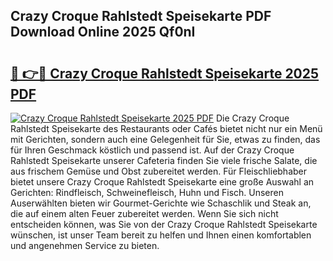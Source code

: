 ## Crazy Croque Rahlstedt Speisekarte PDF Download Online 2025 Qf0nI

# <h2><a href="http://gc9nqs.nevu.top/?p=Crazy+Croque+Rahlstedt+Speisekarte">🔗 👉🔴 Crazy Croque Rahlstedt Speisekarte 2025 PDF</a></h2>

[![Crazy Croque Rahlstedt Speisekarte 2025 PDF](https://i.imgur.com/dBaPXMq.png)](http://gc9nqs.nevu.top/?p=Crazy+Croque+Rahlstedt+Speisekarte)
Die Crazy Croque Rahlstedt Speisekarte des Restaurants oder Cafés bietet nicht nur ein Menü mit Gerichten, sondern auch eine Gelegenheit für Sie, etwas zu finden, das für Ihren Geschmack köstlich und passend ist. Auf der Crazy Croque Rahlstedt Speisekarte unserer Cafeteria finden Sie viele frische Salate, die aus frischem Gemüse und Obst zubereitet werden. Für Fleischliebhaber bietet unsere Crazy Croque Rahlstedt Speisekarte eine große Auswahl an Gerichten: Rindfleisch, Schweinefleisch, Huhn und Fisch. Unseren Auserwählten bieten wir Gourmet-Gerichte wie Schaschlik und Steak an, die auf einem alten Feuer zubereitet werden. Wenn Sie sich nicht entscheiden können, was Sie von der Crazy Croque Rahlstedt Speisekarte wünschen, ist unser Team bereit zu helfen und Ihnen einen komfortablen und angenehmen Service zu bieten.
